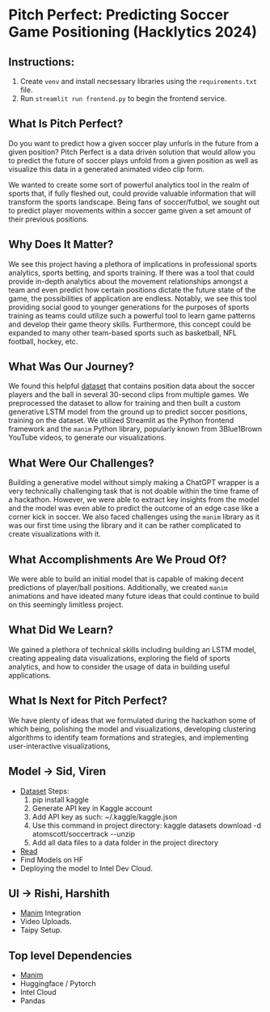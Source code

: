 # Pitch Perfect: Predicting Soccer Game Positioning (Hacklytics 2024)

## Instructions:
1. Create `venv` and install necsessary libraries using the `requirements.txt` file.
2. Run `streamlit run frontend.py` to begin the frontend service.

## What Is Pitch Perfect?
Do you want to predict how a given soccer play unfurls in the future from a given position? Pitch Perfect is a data driven solution that would allow you to predict the future of soccer plays unfold from a given position as well as visualize this data in a generated animated video clip form.

We wanted to create some sort of powerful analytics tool in the realm of sports that, if fully fleshed out, could provide valuable information that will transform the sports landscape. Being fans of soccer/futbol, we sought out to predict player movements within a soccer game given a set amount of their previous positions. 

## Why Does It Matter?
We see this project having a plethora of implications in professional sports analytics, sports betting, and sports training. If there was a tool that could provide in-depth analytics about the movement relationships amongst a team and even predict how certain positions dictate the future state of the game, the possibilities of application are endless. Notably, we see this tool providing social good to younger generations for the purposes of sports training as teams could utilize such a powerful tool to learn game patterns and develop their game theory skills. Furthermore, this concept could be expanded to many other team-based sports such as basketball, NFL football, hockey, etc.

## What Was Our Journey?
We found this helpful [dataset](https://www.kaggle.com/datasets/atomscott/soccertrack/data) that contains position data about the soccer players and the ball in several 30-second clips from multiple games. We preprocessed the dataset to allow for training and then built a custom generative LSTM model from the ground up to predict soccer positions, training on the dataset. We utilized Streamlit as the Python frontend framework and the `manim` Python library, popularly known from 3Blue1Brown YouTube videos, to generate our visualizations.

## What Were Our Challenges?
Building a generative model without simply making a ChatGPT wrapper is a very technically challenging task that is not doable within the time frame of a hackathon. However, we were able to extract key insights from the model and the model was even able to predict the outcome of an edge case like a corner kick in soccer. We also faced challenges using the `manim` library as it was our first time using the library and it can be rather complicated to create visualizations with it.

## What Accomplishments Are We Proud Of?
We were able to build an initial model that is capable of making decent predictions of player/ball positions. Additionally, we created `manim` animations and have ideated many future ideas that could continue to build on this seemingly limitless project.

## What Did We Learn?
We gained a plethora of technical skills including building an LSTM model, creating appealing data visualizations, exploring the field of sports analytics, and how to consider the usage of data in building useful applications.

## What Is Next for Pitch Perfect?
We have plenty of ideas that we formulated during the hackathon some of which being, polishing the model and visualizations, developing clustering algorithms to identify team formations and strategies, and implementing user-interactive visualizations, 


## Model -> Sid, Viren 
- [Dataset](https://www.kaggle.com/datasets/atomscott/soccertrack/data)
  Steps:
  1. pip install kaggle
  2. Generate API key in Kaggle account
  3. Add API key as such: ~/.kaggle/kaggle.json
  4. Use this command in project directory: kaggle datasets download -d atomscott/soccertrack --unzip
  5. Add all data files to a data folder in the project directory
- [Read](https://arno.uvt.nl/show.cgi?fid=148968) 
- Find Models on HF 
- Deploying the model to Intel Dev Cloud.


## UI -> Rishi, Harshith 
- [Manim](https://github.com/3b1b/manim) Integration
- Video Uploads. 
- Taipy Setup.

## Top level Dependencies 
- [Manim](https://docs.manim.community/en/stable/installation/macos.html#required-dependencies) 
- Huggingface / Pytorch 
- Intel Cloud 
- Pandas 

